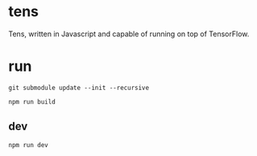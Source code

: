 # tens
Tens, written in Javascript and capable of running on top of TensorFlow.

# run

```shell
git submodule update --init --recursive
```

```shell
npm run build
```
## dev

```shell
npm run dev
```